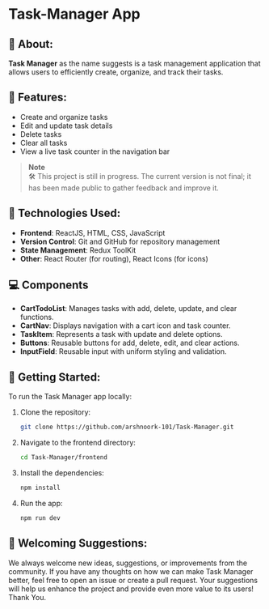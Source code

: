 # Task-Manager App

## 📙 About: 
**Task Manager** as the name suggests is a task management application that allows users to efficiently create, organize, and track their tasks. 

## 🌠 Features:

- Create and organize tasks
- Edit and update task details
- Delete tasks
- Clear all tasks
- View a live task counter in the navigation bar

> **Note**  
> 🛠️ This project is still in progress. The current version is not final; it has been made public to gather feedback and improve it.


## 🧰 Technologies Used:

- **Frontend**: ReactJS, HTML, CSS, JavaScript
- **Version Control**: Git and GitHub for repository management
- **State Management**: Redux ToolKit
- **Other**: React Router (for routing), React Icons (for icons)

## 💻 Components

- **CartTodoList**: Manages tasks with add, delete, update, and clear functions.  
- **CartNav**: Displays navigation with a cart icon and task counter.  
- **TaskItem**: Represents a task with update and delete options.  
- **Buttons**: Reusable buttons for add, delete, edit, and clear actions.  
- **InputField**: Reusable input with uniform styling and validation.  

## 🏁 Getting Started:

To run the Task Manager app locally:

1. Clone the repository:
   ```bash
   git clone https://github.com/arshnoork-101/Task-Manager.git
    ```

2. Navigate to the frontend directory:

    ```bash
    cd Task-Manager/frontend
    ```

3. Install the dependencies:
    ```bash
    npm install
    ```

4. Run the app:
    ```bash
    npm run dev
    ```

## 📃 Welcoming Suggestions:
We always welcome new ideas, suggestions, or improvements from the community. If you have any thoughts on how we can make Task Manager better, feel free to open an issue or create a pull request. Your suggestions will help us enhance the project and provide even more value to its users! Thank You.










